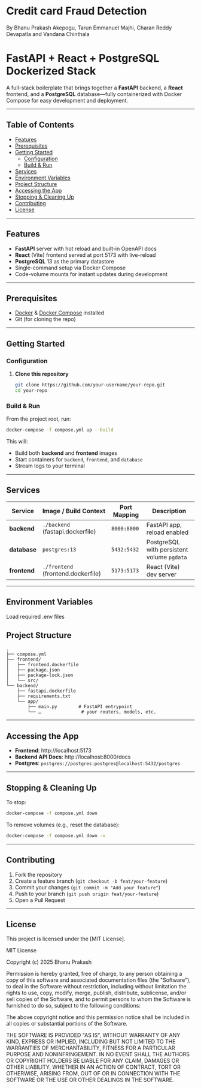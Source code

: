 # Credit card Fraud Detection
By
Bhanu Prakash Akepogu,
Tarun Emmanuel Majhi,
Charan Reddy Devapatla and
Vandana Chinthala

# FastAPI + React + PostgreSQL Dockerized Stack

A full-stack boilerplate that brings together a **FastAPI** backend,
a **React** frontend, and a **PostgreSQL** database—fully containerized 
with Docker Compose for easy development and deployment.

---

## Table of Contents

- [Features](#features)  
- [Prerequisites](#prerequisites)  
- [Getting Started](#getting-started)  
  - [Configuration](#configuration)  
  - [Build & Run](#build---run)  
- [Services](#services)  
- [Environment Variables](#environment-variables)  
- [Project Structure](#project-structure)  
- [Accessing the App](#accessing-the-app)  
- [Stopping & Cleaning Up](#stopping---cleaning-up)  
- [Contributing](#contributing)  
- [License](#license)  

---

## Features

- **FastAPI** server with hot reload and built-in OpenAPI docs  
- **React** (Vite) frontend served at port 5173 with live-reload  
- **PostgreSQL** 13 as the primary datastore  
- Single-command setup via Docker Compose  
- Code-volume mounts for instant updates during development  

---

## Prerequisites

- [Docker](https://www.docker.com/) & 
[Docker Compose](https://docs.docker.com/compose/) installed  
- Git (for cloning the repo)  

---

## Getting Started

### Configuration

1. **Clone this repository**  
   ```bash
   git clone https://github.com/your-username/your-repo.git
   cd your-repo
   ```


### Build & Run

From the project root, run:
```bash
docker-compose -f compose.yml up --build
```
This will:

- Build both **backend** and **frontend** images  
- Start containers for `backend`, `frontend`, and `database`  
- Stream logs to your terminal  

---

## Services

| Service    | Image / Build Context                 | Port Mapping      | Description                                 |
|------------|---------------------------------------|-------------------|---------------------------------------------|
| **backend**  | `./backend` (fastapi.dockerfile)       | `8000:8000`        | FastAPI app, reload enabled                 |
| **database** | `postgres:13`                         | `5432:5432`        | PostgreSQL with persistent volume `pgdata`  |
| **frontend** | `./frontend` (frontend.dockerfile)     | `5173:5173`        | React (Vite) dev server                     |

---

## Environment Variables

Load required .env files

## Project Structure

```
.
├── compose.yml
├── frontend/
│   ├── frontend.dockerfile
│   ├── package.json
│   ├── package-lock.json
│   └── src/
└── backend/
    ├── fastapi.dockerfile
    ├── requirements.txt
    └── app/
        ├── main.py        # FastAPI entrypoint
        └── …               # your routers, models, etc.
```

---


## Accessing the App

- **Frontend**: http://localhost:5173  
- **Backend API Docs**: http://localhost:8000/docs  
- **Postgres**: `postgres://postgres:postgres@localhost:5432/postgres`

---

## Stopping & Cleaning Up

To stop:
```bash
docker-compose -f compose.yml down
```

To remove volumes (e.g., reset the database):
```bash
docker-compose -f compose.yml down -v
```

---

## Contributing

1. Fork the repository  
2. Create a feature branch (`git checkout -b feat/your-feature`)  
3. Commit your changes (`git commit -m "Add your feature"`)  
4. Push to your branch (`git push origin feat/your-feature`)  
5. Open a Pull Request  

---

## License

This project is licensed under the [MIT License].

MIT License

Copyright (c) 2025 Bhanu Prakash

Permission is hereby granted, free of charge, to any person obtaining a copy
of this software and associated documentation files (the "Software"), to deal
in the Software without restriction, including without limitation the rights
to use, copy, modify, merge, publish, distribute, sublicense, and/or sell
copies of the Software, and to permit persons to whom the Software is
furnished to do so, subject to the following conditions:

The above copyright notice and this permission notice shall be included in all
copies or substantial portions of the Software.

THE SOFTWARE IS PROVIDED "AS IS", WITHOUT WARRANTY OF ANY KIND, EXPRESS OR
IMPLIED, INCLUDING BUT NOT LIMITED TO THE WARRANTIES OF MERCHANTABILITY,
FITNESS FOR A PARTICULAR PURPOSE AND NONINFRINGEMENT. IN NO EVENT SHALL THE
AUTHORS OR COPYRIGHT HOLDERS BE LIABLE FOR ANY CLAIM, DAMAGES OR OTHER
LIABILITY, WHETHER IN AN ACTION OF CONTRACT, TORT OR OTHERWISE, ARISING FROM,
OUT OF OR IN CONNECTION WITH THE SOFTWARE OR THE USE OR OTHER DEALINGS IN THE
SOFTWARE.
